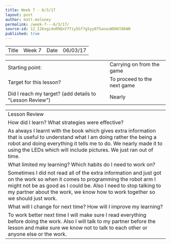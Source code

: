 ```yaml
---
title: Week 7 - 6/3/17
layout: post
author: matt.moloney
permalink: /week-7---6/3/17/
source-id: 12_I26xgi4oR9QnY7fiy5Gf7g5yy075aoazWOHUlNkW0
published: true
---
```

<table>
  <tr>
    <td>Title</td>
    <td>Week 7</td>
    <td>Date</td>
    <td>06/03/17</td>
  </tr>
</table>


<table>
  <tr>
    <td>Starting point:</td>
    <td>Carrying on from the game</td>
  </tr>
  <tr>
    <td>Target for this lesson?</td>
    <td>To proceed to the next game</td>
  </tr>
  <tr>
    <td>Did I reach my target? 
(add details to "Lesson Review")</td>
    <td> Nearly</td>
  </tr>
</table>


<table>
  <tr>
    <td>Lesson Review</td>
  </tr>
  <tr>
    <td>How did I learn? What strategies were effective? </td>
  </tr>
  <tr>
    <td>As always I learnt with the book which gives extra information that is useful to understand what I am doing rather the being a robot and doing everything it tells me to do. We nearly made it to using the LEDs which will include pictures. We just ran out of time.</td>
  </tr>
  <tr>
    <td>What limited my learning? Which habits do I need to work on? </td>
  </tr>
  <tr>
    <td>Sometimes I did not read all of the extra information and just got on the work so when it comes to programming the robot arm I might not be as good as I could be. Also I need to stop talking to my partner about the work, we know how to work together so we should just work.</td>
  </tr>
  <tr>
    <td>What will I change for next time? How will I improve my learning?</td>
  </tr>
  <tr>
    <td>To work better next time I will make sure I read everything before doing the work. Also I will talk to my partner before the lesson and make sure we know not to talk to each other or anyone else or the work.</td>
  </tr>
</table>


